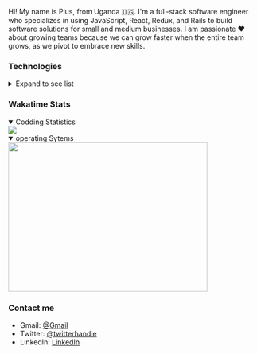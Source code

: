 Hi! My name is Pius, from Uganda 🇺🇬.  I'm a full-stack software engineer who specializes in using JavaScript, React, Redux, and Rails to build software solutions for small and medium businesses. I am passionate ❤️ about growing teams because we can grow faster when the entire team grows, as we pivot to embrace new skills. 

### Technologies
<details>
<summary>Expand to see list</summary>
<ul>
  <li>JavaScript</li>
  <li>React</li>
  <li>Redux</li>
  <li>Rails</li>
</ul>
</details>

### Wakatime Stats
<details open>
<summary>Codding Statistics</summary>
<a href="https://wakatime.com"><img src="https://wakatime.com/share/@0f5afda0-c4e0-4fcf-b8d7-43bb6ea76694/4e220cef-e57c-401e-bc2c-d55ecd548710.png" /></a>
</details>

<details open>
<summary>operating Sytems</summary>
  <a href="https://wakatime.com"><img src="https://wakatime.com/share/@0f5afda0-c4e0-4fcf-b8d7-43bb6ea76694/c2af4fc0-4e2d-45c0-866d-1f8e3f83109a.png" width="400" height="300" /></a></a>
</details>

### Contact me
- Gmail: [@Gmail](ssekweyamapius@gmail.com)
- Twitter: [@twitterhandle](https://twitter.com/SSEK_PIUS)
- LinkedIn: [LinkedIn](https://www.linkedin.com/in/piusssekweyama/)

<!---
SSEKPIUS/SSEKPIUS is a ✨ special ✨ repository because its `README.md` (this file) appears on your GitHub profile.
You can click the Preview link to take a look at your changes.
--->
